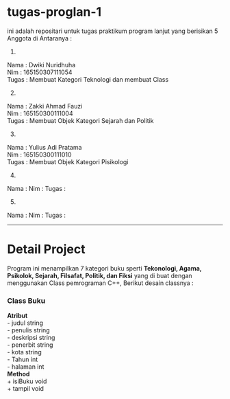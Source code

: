 # tugas-proglan-1
ini adalah repositari untuk tugas praktikum program lanjut yang berisikan 5 Anggota di Antaranya :

1.
Nama : Dwiki Nuridhuha <br>
Nim : 165150307111054 <br>
Tugas : Membuat Kategori Teknologi dan membuat Class <br>

2.
Nama : Zakki Ahmad Fauzi  <br>
Nim : 165150300111004 <br>
Tugas : Membuat Objek Kategori Sejarah dan Politik <br>

3.
Nama : Yulius Adi Pratama <br>
Nim : 165150300111010 <br>
Tugas : Membuat Objek Kategori Pisikologi <br>  

4.
Nama : 
Nim : 
Tugas :

5.
Nama : 
Nim : 
Tugas :
<hr>
<h1>Detail Project</h1>
Program ini menampilkan 7 kategori buku sperti <b>Tekonologi, Agama, Psikolok, Sejarah, Filsafat, Politik, dan Fiksi</b> yang di buat dengan menggunakan Class pemrograman C++, Berikut desain classnya : <br>

<h3>Class Buku</h3>
<b>Atribut</b> <br>
- judul string <br>
- penulis string <br>
- deskripsi string <br>
- penerbit string <br>
- kota string <br>
- Tahun int <br>
- halaman int <br>
<b>Method</b> <br>
+ isiBuku void <br>
+ tampil void <br>
